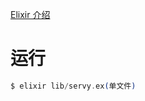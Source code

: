 [Elixir 介绍](https://juejin.cn/post/6844903669163360270)

# 运行

```elixir
$ elixir lib/servy.ex(单文件)
```
